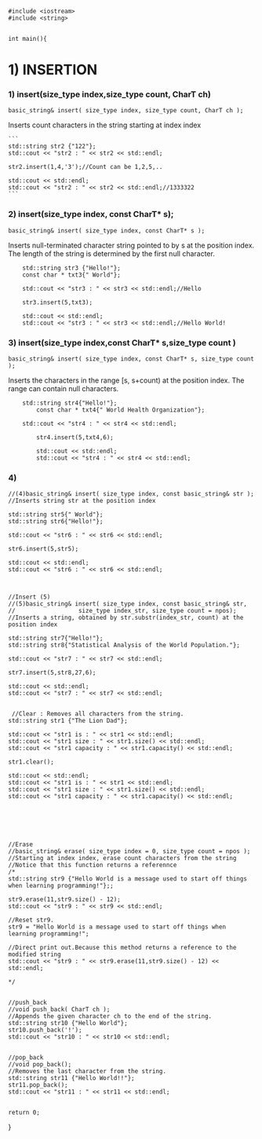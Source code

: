 ```
#include <iostream>
#include <string>


int main(){
```
# 1) INSERTION

### 1) insert(size_type index,size_type count, CharT ch)

`basic_string& insert( size_type index, size_type count, CharT ch );`

Inserts count characters in the string starting at index index

    ```
    std::string str2 {"122"};
    std::cout << "str2 : " << str2 << std::endl;
    
    str2.insert(1,4,'3');//Count can be 1,2,5,..
	
    std::cout << std::endl;
    std::cout << "str2 : " << str2 << std::endl;//1333322
    ```

### 2) insert(size_type index, const CharT* s);

`basic_string& insert( size_type index, const CharT* s );`
<p>
Inserts null-terminated character string pointed to by s at the position index. The length of the string is determined by the first null character.
</p>

```
    std::string str3 {"Hello!"};
    const char * txt3{" World"};
	
    std::cout << "str3 : " << str3 << std::endl;//Hello
	
    str3.insert(5,txt3);
	
    std::cout << std::endl;
    std::cout << "str3 : " << str3 << std::endl;//Hello World!
``` 

### 3) insert(size_type index,const CharT* s,size_type count )

`basic_string& insert( size_type index, const CharT* s, size_type count );`
<p>Inserts the characters in the range [s, s+count) at the position index. The range can contain null characters.</p>

```
	std::string str4{"Hello!"};
    	const char * txt4{" World Health Organization"};
	
	std::cout << "str4 : " << str4 << std::endl;

    	str4.insert(5,txt4,6);
	
    	std::cout << std::endl;
    	std::cout << "str4 : " << str4 << std::endl;
```

### 4) 
    //(4)basic_string& insert( size_type index, const basic_string& str );
    //Inserts string str at the position index
	
	std::string str5{" World"};
    std::string str6{"Hello!"};
	
	std::cout << "str6 : " << str6 << std::endl;

    str6.insert(5,str5);
	
    std::cout << std::endl;
    std::cout << "str6 : " << str6 << std::endl;
    


	//Insert (5)
    //(5)basic_string& insert( size_type index, const basic_string& str,
    //                  size_type index_str, size_type count = npos);
    //Inserts a string, obtained by str.substr(index_str, count) at the position index
	
	std::string str7{"Hello!"};
    std::string str8{"Statistical Analysis of the World Population."};
	
	std::cout << "str7 : " << str7 << std::endl;

    str7.insert(5,str8,27,6);
	
    std::cout << std::endl;
    std::cout << "str7 : " << str7 << std::endl;
     
     
     //Clear : Removes all characters from the string.
    std::string str1 {"The Lion Dad"};
    
    std::cout << "str1 is : " << str1 << std::endl;
    std::cout << "str1 size : " << str1.size() << std::endl;
    std::cout << "str1 capacity : " << str1.capacity() << std::endl;
    
    str1.clear();

    std::cout << std::endl;
    std::cout << "str1 is : " << str1 << std::endl;
    std::cout << "str1 size : " << str1.size() << std::endl;
    std::cout << "str1 capacity : " << str1.capacity() << std::endl;
    


    


    //Erase
    //basic_string& erase( size_type index = 0, size_type count = npos );
	//Starting at index index, erase count characters from the string
    //Notice that this function returns a referennce
    /*
    std::string str9 {"Hello World is a message used to start off things when learning programming!"};;
    
    str9.erase(11,str9.size() - 12);
	std::cout << "str9 : " << str9 << std::endl;
	
	//Reset str9.
	str9 = "Hello World is a message used to start off things when learning programming!";
	
	//Direct print out.Because this method returns a reference to the modified string
	std::cout << "str9 : " << str9.erase(11,str9.size() - 12) << std::endl;

    */


    //push_back
    //void push_back( CharT ch );
	//Appends the given character ch to the end of the string. 
    std::string str10 {"Hello World"};
    str10.push_back('!');
    std::cout << "str10 : " << str10 << std::endl;
	

    //pop_back
    //void pop_back();
	//Removes the last character from the string. 
    std::string str11 {"Hello World!!"};
    str11.pop_back();
    std::cout << "str11 : " << str11 << std::endl;


    return 0;
}

